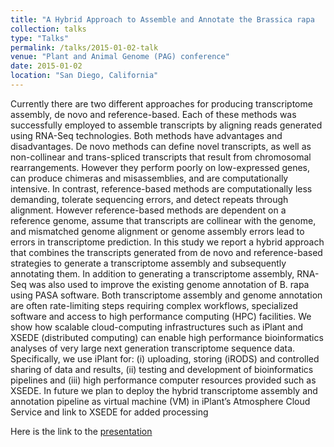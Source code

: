 ```yaml
---
title: "A Hybrid Approach to Assemble and Annotate the Brassica rapa   Transcriptome in the Cloud through the iPlant Collaborative and XSEDE"
collection: talks
type: "Talks"
permalink: /talks/2015-01-02-talk
venue: "Plant and Animal Genome (PAG) conference"
date: 2015-01-02
location: "San Diego, California"
---
```


Currently there are two different approaches for producing transcriptome assembly, de novo and reference-based. Each of these methods was successfully employed to assemble transcripts by aligning reads generated using RNA-Seq technologies. Both methods have advantages and disadvantages. De novo methods can define novel transcripts, as well as non-collinear and trans-spliced transcripts that result from chromosomal rearrangements.  However they perform poorly on low-expressed genes, can produce chimeras and misassemblies, and are computationally intensive. In contrast, reference-based methods are computationally less demanding, tolerate sequencing errors, and detect repeats through alignment. However reference-based methods are dependent on a reference genome, assume that transcripts are collinear with the genome, and mismatched genome alignment or genome assembly errors lead to errors in transcriptome prediction. In this study we report a hybrid approach that combines the transcripts generated from de novo and reference-based strategies to generate a transcriptome assembly and subsequently annotating them. In addition to generating a transcriptome assembly, RNA-Seq was also used to improve the existing genome annotation of B. rapa using PASA software. Both transcriptome assembly and genome annotation are often rate-limiting steps requiring complex workflows, specialized software and access to high performance computing (HPC) facilities. We show how scalable cloud-computing infrastructures such as iPlant and XSEDE (distributed computing) can enable high performance bioinformatics analyses of very large next generation transcriptome sequence data. Specifically, we use iPlant for: (i) uploading, storing (iRODS) and controlled sharing of data and results, (ii) testing and development of bioinformatics pipelines and (iii) high performance computer resources provided such as XSEDE. In future we plan to deploy the hybrid transcriptome assembly and annotation pipeline as virtual machine (VM) in iPlant’s Atmosphere Cloud Service and link to XSEDE for added processing

Here is the link to the [presentation](https://speakerdeck.com/upendrak/pag-2015-iplant)
